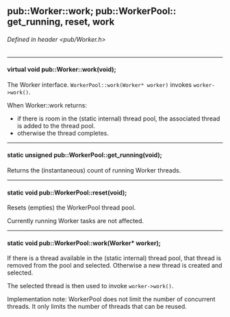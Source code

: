 <!-- -------------------------------------------------------------------------
//
//       Copyright (c) 2023 Frank Eskesen.
//
//       This file is free content, distributed under the MIT license.
//       (See accompanying file LICENSE.MIT or the original contained
//       within https://opensource.org/licenses/MIT)
//
//----------------------------------------------------------------------------
//
// Title-
//       ~/src/doc/cpp/pub_worker.md
//
// Purpose-
//       Worker.h reference manual
//
// Last change date-
//       2023/07/28
//
-------------------------------------------------------------------------- -->
## pub::Worker::work; pub::WorkerPool:: get_running, reset, work

###### Defined in header <pub/Worker.h>

---
#### virtual void pub::Worker::work(void);
The Worker interface.
`WorkerPool::work(Worker* worker)` invokes `worker->work()`.

When Worker::work returns:
- if there is room in the (static internal) thread pool,
the associated thread is added to the thread pool.
- otherwise the thread completes.

---
#### static unsigned pub::WorkerPool::get_running(void);
Returns the (instantaneous) count of running Worker threads.

---
#### static void pub::WorkerPool::reset(void);
Resets (empties) the WorkerPool thread pool.

Currently running Worker tasks are not affected.

---
#### static void pub::WorkerPool::work(Worker* worker);
If there is a thread available in the (static internal) thread pool,
that thread is removed from the pool and selected.
Otherwise a new thread is created and selected.

The selected thread is then used to invoke `worker->work()`.

Implementation note: WorkerPool does not limit the number of concurrent
threads. It only limits the number of threads that can be reused.
